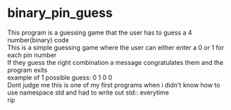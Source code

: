 # binary_pin_guess
This program is a guessing game that the user has to guess a 4 number(binary) code<br/>
This is a simple guessing game where the user can either enter a 0 or 1 for each pin number<br/>
If they guess the right combination a message congratulates them and the program exits<br/>
example of 1 possible guess: 0 1 0 0<br/>
Dont judge me this is one of my first programs when i didn't know how to use namespace std and had to write out std:: everytime<br/>
rip<br/>
